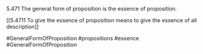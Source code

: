 5.471 The general form of proposition is the essence of proposition.

[[5.4711 To give the essence of proposition means to give the essence of all description]]

#GeneralFormOfProposition #propositions #essence #GeneralFormOfProposition 